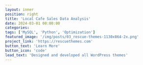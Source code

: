 ```yaml
---
layout: inner
position: right
title: 'Local Cafe Sales Data Analysis'
date: 2024-03-01 00:00:00
categories:
tags: ['MySQL', 'Python', 'Optimization']
featured_image: '/img/posts/03_rescue-themes-1130x864-2x.png'
project_link: 'https://rescuethemes.com'
button_text: 'Learn More'
button_icon: 'code'
lead_text: 'Designed and developed all WordPress themes'
---
```

